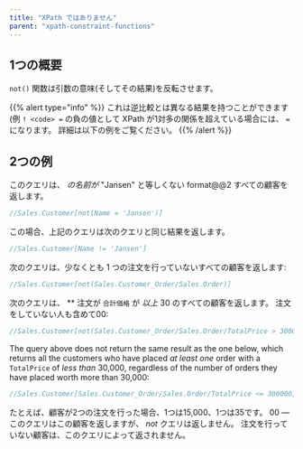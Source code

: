 ```yaml
---
title: "XPath ではありません"
parent: "xpath-constraint-functions"
---
```


## 1つの概要

`not()` 関数は引数の意味(そしてその結果)を反転させます。

{{% alert type="info" %}}
これは逆比較とは異なる結果を持つことができます(例 `! <code> =` の負の値として XPath が1対多の関係を超えている場合には、 `=`になります。 詳細は以下の例をご覧ください。
{{% /alert %}}

## 2つの例

このクエリは、 *の名前が* "Jansen" と等しくない format@@2 すべての顧客を返します。

```java
//Sales.Customer[not(Name = 'Jansen')]
```

この場合、上記のクエリは次のクエリと同じ結果を返します。

```java
//Sales.Customer[Name != 'Jansen']
```

次のクエリは、少なくとも 1 つの注文を行っていないすべての顧客を返します:

```java
//Sales.Customer[not(Sales.Customer_Order/Sales.Order)]
```

次のクエリは、 ** 注文が `合計価格` が *以上* 30 のすべての顧客を返します。 注文をしていない人も含めて00:

```java
//Sales.Customer[not(Sales.Customer_Order/Sales.Order/TotalPrice > 30000)]
```

The query above does not return the same result as the one below, which returns all the customers who have placed *at least one* order with a `TotalPrice` of *less than* 30,000, regardless of the number of orders they have placed worth more than 30,000:

```java
//Sales.Customer[Sales.Customer_Order/Sales.Order/TotalPrice <= 300000]
```
たとえば、顧客が2つの注文を行った場合、1つは15,000、1つは35です。 00 — このクエリはこの顧客を返しますが、 *not* クエリは返しません。 注文を行っていない顧客は、このクエリによって返されません。
